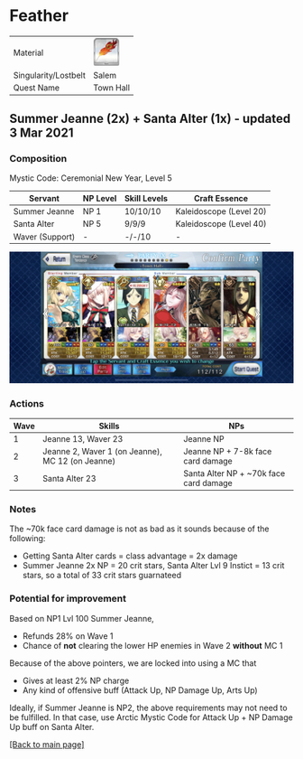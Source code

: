 # Feather

<table>
	<tr>
		<td>Material</td>
		<td>
			<img src="../icons/Phoenix Feather.png" height="50px"/>
		</td>
	</tr>
	<tr>
		<td>Singularity/Lostbelt</td>
		<td>Salem</td>
	</tr>
	<tr>
		<td>Quest Name</td>
		<td>Town Hall</td>
	</tr>
</table>


## Summer Jeanne (2x) + Santa Alter (1x) - updated 3 Mar 2021

### Composition

Mystic Code: Ceremonial New Year, Level 5

| Servant         | NP Level | Skill Levels | Craft Essence           |
| --------------- | -------- | ------------ | ----------------------- |
| Summer Jeanne   | NP 1     | 10/10/10     | Kaleidoscope (Level 20) |
| Santa Alter     | NP 5     | 9/9/9        | Kaleidoscope (Level 40) |
| Waver (Support) | -        | -/-/10       | -                       |

<img src="../comps/town hall.jpeg"/>

### Actions

| Wave | Skills                                           | NPs                                    |
| ---- | ------------------------------------------------ | -------------------------------------- |
| 1    | Jeanne 13, Waver 23                              | Jeanne NP                              |
| 2    | Jeanne 2, Waver 1 (on Jeanne), MC 12 (on Jeanne) | Jeanne NP + 7-8k face card damage      |
| 3    | Santa Alter 23                                   | Santa Alter NP + ~70k face card damage |

### Notes

The ~70k face card damage is not as bad as it sounds because of the following:

- Getting Santa Alter cards = class advantage = 2x damage
- Summer Jeanne 2x NP = 20 crit stars, Santa Alter Lvl 9 Instict = 13 crit stars, so a total of 33 crit stars guarnateed

### Potential for improvement

Based on NP1 Lvl 100 Summer Jeanne,

- Refunds 28% on Wave 1
- Chance of **not** clearing the lower HP enemies in Wave 2 **without** MC 1

Because of the above pointers, we are locked into using a MC that

- Gives at least 2% NP charge
- Any kind of offensive buff (Attack Up, NP Damage Up, Arts Up)

Ideally, if Summer Jeanne is NP2, the above requirements may not need to be fulfilled. In that case, use Arctic Mystic Code for Attack Up + NP Damage Up buff on Santa Alter.

[[Back to main page]](../main.md)